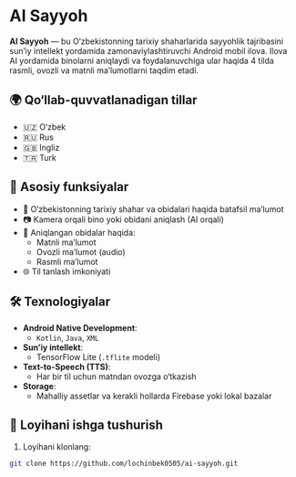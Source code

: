 # AI Sayyoh

**AI Sayyoh** — bu O‘zbekistonning tarixiy shaharlarida sayyohlik tajribasini sun’iy intellekt yordamida zamonaviylashtiruvchi Android mobil ilova. Ilova AI yordamida binolarni aniqlaydi va foydalanuvchiga ular haqida 4 tilda rasmli, ovozli va matnli ma’lumotlarni taqdim etadi.

## 🌍 Qo‘llab-quvvatlanadigan tillar

- 🇺🇿 O‘zbek
- 🇷🇺 Rus
- 🇬🇧 Ingliz
- 🇹🇷 Turk

## 📱 Asosiy funksiyalar

- 📍 O‘zbekistonning tarixiy shahar va obidalari haqida batafsil ma’lumot
- 📷 Kamera orqali bino yoki obidani aniqlash (AI orqali)
- 🧠 Aniqlangan obidalar haqida:
    - Matnli ma’lumot
    - Ovozli ma’lumot (audio)
    - Rasmli ma’lumot
- 🌐 Til tanlash imkoniyati

## 🛠 Texnologiyalar

- **Android Native Development**:
    - `Kotlin`, `Java`, `XML`
- **Sun’iy intellekt**:
    - TensorFlow Lite (`.tflite` modeli)
- **Text-to-Speech (TTS)**:
    - Har bir til uchun matndan ovozga o‘tkazish
- **Storage**:
    - Mahalliy assetlar va kerakli hollarda Firebase yoki lokal bazalar

## 🚀 Loyihani ishga tushurish

1. Loyihani klonlang:
```bash
git clone https://github.com/lochinbek0505/ai-sayyoh.git
